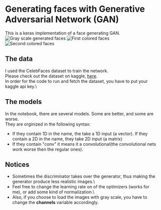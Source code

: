 # Generating faces with Generative Adversarial Network (GAN)
This is a keras implementation of a face generating GAN.
![Gray scale generated faces](https://raw.githubusercontent.com/LoliamShely/Face-generation-with-GAN/master/example_2.png)
![First colored faces](https://raw.githubusercontent.com/LoliamShely/Face-generation-with-GAN/master/example_1.png)
![Second colored faces](https://raw.githubusercontent.com/LoliamShely/Face-generation-with-GAN/master/example_3.png)

## The data
I used the CelebFaces dataset to train the network.\
Please check out the dataset on kaggle, [here](https://www.kaggle.com/jessicali9530/celeba-dataset).\
In order for the code to run and fetch the dataset, you have to put your kaggle api key.\

## The models
In the notebook, there are several models. Some are better, and some are worse.\
They are orginized in the following syntax:
- If they contain 1D in the name, the take a 1D input (a vector). If they contain a 2D in the name, they take 2D input (a matrix)
- If they contain "conv" it means it a convolutional(the convolutional nets work worse then the regular ones).

## Notices
- Sometimes the discriminator takes over the generator, thus making the generator produce less realistic images.\
- Feel free to change the learning rate on of the optimizers (works for me), or add some kind of normalization.\
- Also, if you choose to load the images with gray scale, you have to change the **channels** variable accordingly.
